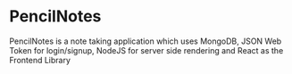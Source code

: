 # PencilNotes
 PencilNotes is a note taking application which uses MongoDB, JSON Web Token for login/signup, NodeJS for server side rendering and React as the Frontend Library
